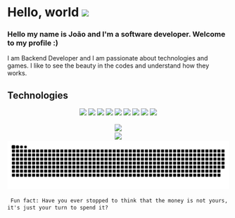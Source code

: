 # Hello, world <img src="https://raw.githubusercontent.com/MartinHeinz/MartinHeinz/master/wave.gif" width="30px">

### Hello my name is João and I'm a software developer. Welcome to my profile :)

I am Backend Developer and I am passionate about technologies and games. I like to see the beauty in the codes and understand how they works.
<br>

## Technologies

<center>
<div text-align="justify">
<img src="https://img.shields.io/badge/Elixir-4B275F?style=for-the-badge&logo=elixir&logoColor=white" />
<img src="https://img.shields.io/badge/html%205-orange?style=for-the-badge&logo=html5&logoColor=white&labelColor=orange" />
<img src="https://img.shields.io/badge/PostgreSQL-316192?style=for-the-badge&logo=postgresql&logoColor=white" />
<img src="https://img.shields.io/badge/CSS%203-5188FE?style=for-the-badge&logo=css3&logoColor=white&labelColor=5188FE" />
<img src="https://img.shields.io/badge/Js-FFDC0B?style=for-the-badge&logo=javascript&logoColor=000&labelColor=FFDC0B" />
<img src="https://img.shields.io/badge/Ts-3276E6?style=for-the-badge&logo=typescript&logoColor=white&labelColor=3276E6" />
<img src="https://img.shields.io/badge/Node.js-339933?style=for-the-badge&logo=nodedotjs&logoColor=white" />
<img src="https://img.shields.io/badge/React-20232A?style=for-the-badge&logo=react&logoColor=61DAFB" />
<img src="https://img.shields.io/badge/MongoDB-white?style=for-the-badge&logo=mongodb&logoColor=4EA94B" />
</div>
</center>

<center>
     </br>
     <img width="400px" src="https://github-readme-stats.vercel.app/api/top-langs/?username=joaopealves&langs_count=8)](https://github.com/joaopealves/github-readme-statsl" />
     </br>
     <img width="400px" src="https://github-readme-stats.vercel.app/api?username=joaopealves&show_icons=true&theme=radical" />
</center>

<img src="./gitDocs/github-user-contribution.svg" />

     Fun fact: Have you ever stopped to think that the money is not yours, it's just your turn to spend it?
